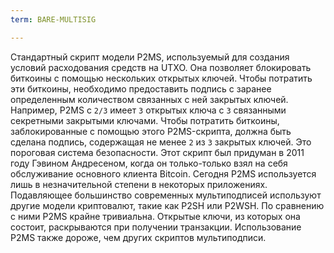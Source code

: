 ```yaml
---
term: BARE-MULTISIG

---
```

Стандартный скрипт модели P2MS, используемый для создания условий расходования средств на UTXO. Она позволяет блокировать биткоины с помощью нескольких открытых ключей. Чтобы потратить эти биткоины, необходимо предоставить подпись с заранее определенным количеством связанных с ней закрытых ключей. Например, P2MS с `2/3` имеет `3` открытых ключа с `3` связанными секретными закрытыми ключами. Чтобы потратить биткоины, заблокированные с помощью этого P2MS-скрипта, должна быть сделана подпись, содержащая не менее `2` из `3` закрытых ключей. Это пороговая система безопасности. Этот скрипт был придуман в 2011 году Гэвином Андресеном, когда он только-только взял на себя обслуживание основного клиента Bitcoin. Сегодня P2MS используется лишь в незначительной степени в некоторых приложениях. Подавляющее большинство современных мультиподписей используют другие модели криптовалют, такие как P2SH или P2WSH. По сравнению с ними P2MS крайне тривиальна. Открытые ключи, из которых она состоит, раскрываются при получении транзакции. Использование P2MS также дороже, чем других скриптов мультиподписи.